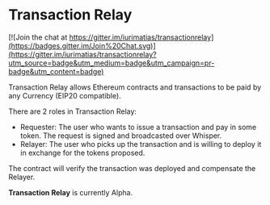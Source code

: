 Transaction Relay
======

[![Join the chat at https://gitter.im/iurimatias/transactionrelay](https://badges.gitter.im/Join%20Chat.svg)](https://gitter.im/iurimatias/transactionrelay?utm_source=badge&utm_medium=badge&utm_campaign=pr-badge&utm_content=badge)

Transaction Relay allows Ethereum contracts and transactions to be paid by any Currency (EIP20 compatible).

There are 2 roles in Transaction Relay:
* Requester: The user who wants to issue a transaction and pay in some token. The request is signed and broadcasted over Whisper.
* Relayer: The user who picks up the transaction and is willing to deploy it in exchange for the tokens proposed.

The contract will verify the transaction was deployed and compensate the Relayer.

__Transaction Relay__ is currently Alpha.

